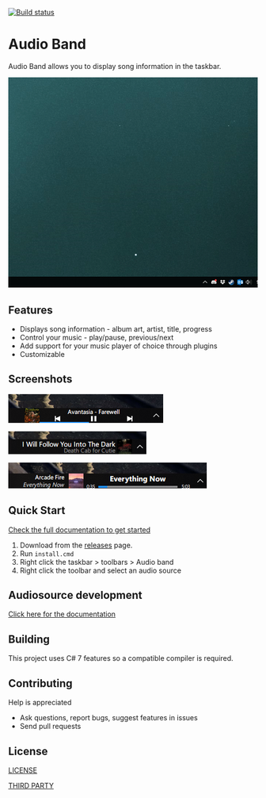 [![Build status](https://ci.appveyor.com/api/projects/status/v32xl29r8uucuwj3?svg=true)](https://ci.appveyor.com/project/dsafa/audio-band)

# Audio Band
Audio Band allows you to display song information in the taskbar.

![Demo](./screenshots/demo.gif)

## Features
- Displays song information - album art, artist, title, progress
- Control your music - play/pause, previous/next
- Add support for your music player of choice through plugins
- Customizable

## Screenshots
![](./screenshots/screenshot.png)

![](screenshots/custom-1.png)

![](screenshots/custom-2.png)

## Quick Start
[Check the full documentation to get started](https://dsafa.github.io/audio-band/audioband/index.html)

1. Download from the [releases](https://github.com/dsafa/audio-band/releases) page.
2. Run `install.cmd`
3. Right click the taskbar > toolbars > Audio band
4. Right click the toolbar and select an audio source

## Audiosource development
[Click here for the documentation](https://dsafa.github.io/audio-band/audiosource-docs/index.html)

## Building
This project uses C# 7 features so a compatible compiler is required.

## Contributing
Help is appreciated
- Ask questions, report bugs, suggest features in issues
- Send pull requests

## License
[LICENSE](https://github.com/dsafa/audio-band/blob/master/LICENSE)

[THIRD PARTY](https://github.com/dsafa/audio-band/blob/master/LICENSE-3RD-PARTY)